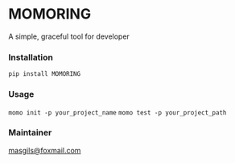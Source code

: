 # MOMORING #

A simple, graceful tool for developer

### Installation ###
`pip install MOMORING`

### Usage ###
`momo init -p your_project_name`
`momo test -p your_project_path`

### Maintainer ###
masgils@foxmail.com
